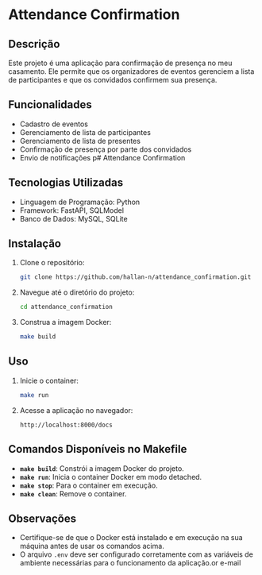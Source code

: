 # Attendance Confirmation

## Descrição
Este projeto é uma aplicação para confirmação de presença no meu casamento. Ele permite que os organizadores de eventos gerenciem a lista de participantes e que os convidados confirmem sua presença.

## Funcionalidades
- Cadastro de eventos
- Gerenciamento de lista de participantes
- Gerenciamento de lista de presentes
- Confirmação de presença por parte dos convidados
- Envio de notificações p# Attendance Confirmation

## Tecnologias Utilizadas
- Linguagem de Programação: Python
- Framework: FastAPI, SQLModel
- Banco de Dados: MySQL, SQLite

## Instalação
1. Clone o repositório:
    ```bash
    git clone https://github.com/hallan-n/attendance_confirmation.git
    ```
2. Navegue até o diretório do projeto:
    ```bash
    cd attendance_confirmation
    ```
3. Construa a imagem Docker:
    ```bash
    make build
    ```

## Uso
1. Inicie o container:
    ```bash
    make run
    ```
2. Acesse a aplicação no navegador:
    ```
    http://localhost:8000/docs
    ```

## Comandos Disponíveis no Makefile
- **`make build`**: Constrói a imagem Docker do projeto.
- **`make run`**: Inicia o container Docker em modo detached.
- **`make stop`**: Para o container em execução.
- **`make clean`**: Remove o container.

## Observações
- Certifique-se de que o Docker está instalado e em execução na sua máquina antes de usar os comandos acima.
- O arquivo `.env` deve ser configurado corretamente com as variáveis de ambiente necessárias para o funcionamento da aplicação.or e-mail
